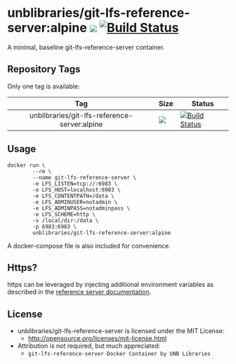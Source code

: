 # unblibraries/git-lfs-reference-server:alpine [![](https://images.microbadger.com/badges/image/unblibraries/git-lfs-reference-server:alpine.svg)](http://microbadger.com/images/unblibraries/git-lfs-reference-server:alpine "Get your own image badge on microbadger.com") [![Build Status](https://travis-ci.org/unb-libraries/docker-git-lfs-reference-server.svg?branch=alpine)](https://travis-ci.org/unb-libraries/docker-git-lfs-reference-server)
A minimal, baseline git-lfs-reference-server container.

## Repository Tags
Only one tag is available:

|               Tag              | Size                                                                                                                                                                                 | Status                                                                                                                                               |
|:------------------------------:|--------------------------------------------------------------------------------------------------------------------------------------------------------------------------------------|------------------------------------------------------------------------------------------------------------------------------------------------------|
|    unblibraries/git-lfs-reference-server:alpine   | [![](https://images.microbadger.com/badges/image/unblibraries/git-lfs-reference-server:alpine.svg)](http://microbadger.com/images/unblibraries/git-lfs-reference-server:alpine "Get your own image badge on microbadger.com")          | [![Build Status](https://travis-ci.org/unb-libraries/docker-git-lfs-reference-server.svg?branch=alpine)](https://travis-ci.org/unb-libraries/docker-git-lfs-reference-server)      |

## Usage
```
docker run \
        --rm \
        --name git-lfs-reference-server \
        -e LFS_LISTEN=tcp://:6983 \
        -e LFS_HOST=localhost:6983 \
        -e LFS_CONTENTPATH=/data \
        -e LFS_ADMINUSER=notadmin \
        -e LFS_ADMINPASS=notadminpass \
        -e LFS_SCHEME=http \
        -v /local/dir:/data \
        -p 6983:6983 \
        unblibraries/git-lfs-reference-server:alpine
```

A docker-compose file is also included for convenience.

## Https?
https can be leveraged by injecting additional environment variables as
described in the [reference server documentation](https://github.com/git-lfs/lfs-test-server).

## License
- unblibraries/git-lfs-reference-server is licensed under the MIT License:
  - http://opensource.org/licenses/mit-license.html
- Attribution is not required, but much appreciated:
  - `git-lfs-reference-server Docker Container by UNB Libraries`

